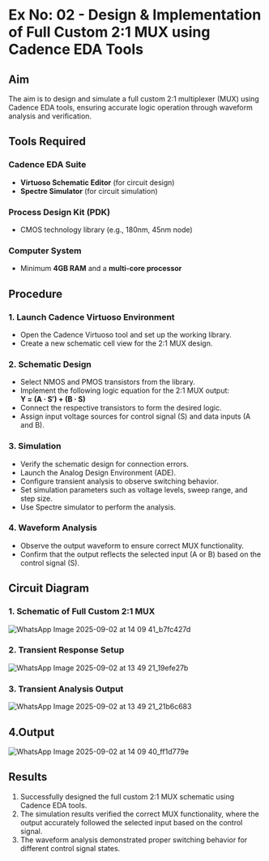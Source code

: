 # Ex No: 02 - Design & Implementation of Full Custom 2:1 MUX using Cadence EDA Tools

## Aim

The aim is to design and simulate a full custom 2:1 multiplexer (MUX) using Cadence EDA tools, ensuring accurate logic operation through waveform analysis and verification.

## Tools Required

### Cadence EDA Suite
- **Virtuoso Schematic Editor** (for circuit design)
- **Spectre Simulator** (for circuit simulation)

### Process Design Kit (PDK)
- CMOS technology library (e.g., 180nm, 45nm node)

### Computer System
- Minimum **4GB RAM** and a **multi-core processor**

## Procedure

### 1. Launch Cadence Virtuoso Environment
- Open the Cadence Virtuoso tool and set up the working library.
- Create a new schematic cell view for the 2:1 MUX design.

### 2. Schematic Design
- Select NMOS and PMOS transistors from the library.
- Implement the following logic equation for the 2:1 MUX output:  
  **Y = (A · S′) + (B · S)**
- Connect the respective transistors to form the desired logic.
- Assign input voltage sources for control signal (S) and data inputs (A and B).

### 3. Simulation
- Verify the schematic design for connection errors.
- Launch the Analog Design Environment (ADE).
- Configure transient analysis to observe switching behavior.
- Set simulation parameters such as voltage levels, sweep range, and step size.
- Use Spectre simulator to perform the analysis.

### 4. Waveform Analysis
- Observe the output waveform to ensure correct MUX functionality.
- Confirm that the output reflects the selected input (A or B) based on the control signal (S).

## Circuit Diagram


### 1. Schematic of Full Custom 2:1 MUX
![WhatsApp Image 2025-09-02 at 14 09 41_b7fc427d](https://github.com/user-attachments/assets/644133c7-01d3-4e48-891d-647c671a7bc1)



### 2. Transient Response Setup

![WhatsApp Image 2025-09-02 at 13 49 21_19efe27b](https://github.com/user-attachments/assets/c232ef0b-4134-4c19-a61e-684004146542)


### 3. Transient Analysis Output
![WhatsApp Image 2025-09-02 at 13 49 21_21b6c683](https://github.com/user-attachments/assets/1f2c3a24-5f75-4c25-81c4-fca888d4d912)


## 4.Output
![WhatsApp Image 2025-09-02 at 14 09 40_ff1d779e](https://github.com/user-attachments/assets/aa65625c-6d6f-4026-b6ae-d2c40e5064e0)


## Results
1. Successfully designed the full custom 2:1 MUX schematic using Cadence EDA tools.
2. The simulation results verified the correct MUX functionality, where the output accurately followed the selected input based on the control signal.
3. The waveform analysis demonstrated proper switching behavior for different control signal states.

